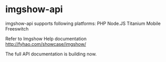 imgshow-api
===========
imgshow-api supports following platforms:
PHP
Node.JS
Titanium Mobile
Freeswitch

Refer to Imgshow Help documentation http://fyhao.com/showcase/imgshow/

The full API documentation is building now.